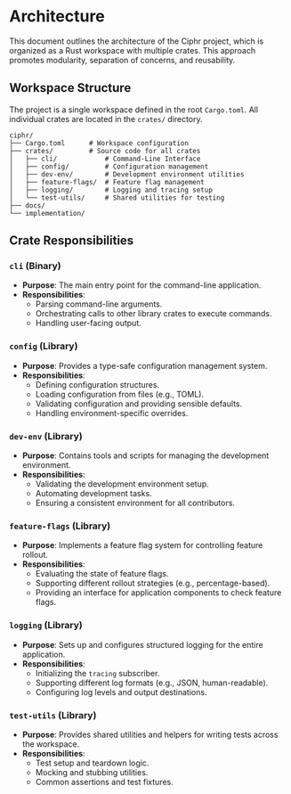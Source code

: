 # Architecture

This document outlines the architecture of the Ciphr project, which is organized as a Rust workspace with multiple crates. This approach promotes modularity, separation of concerns, and reusability.

## Workspace Structure

The project is a single workspace defined in the root `Cargo.toml`. All individual crates are located in the `crates/` directory.

```
ciphr/
├── Cargo.toml      # Workspace configuration
├── crates/         # Source code for all crates
│   ├── cli/            # Command-Line Interface
│   ├── config/         # Configuration management
│   ├── dev-env/        # Development environment utilities
│   ├── feature-flags/  # Feature flag management
│   ├── logging/        # Logging and tracing setup
│   └── test-utils/     # Shared utilities for testing
├── docs/
└── implementation/
```

## Crate Responsibilities

### `cli` (Binary)
- **Purpose**: The main entry point for the command-line application.
- **Responsibilities**:
    - Parsing command-line arguments.
    - Orchestrating calls to other library crates to execute commands.
    - Handling user-facing output.

### `config` (Library)
- **Purpose**: Provides a type-safe configuration management system.
- **Responsibilities**:
    - Defining configuration structures.
    - Loading configuration from files (e.g., TOML).
    - Validating configuration and providing sensible defaults.
    - Handling environment-specific overrides.

### `dev-env` (Library)
- **Purpose**: Contains tools and scripts for managing the development environment.
- **Responsibilities**:
    - Validating the development environment setup.
    - Automating development tasks.
    - Ensuring a consistent environment for all contributors.

### `feature-flags` (Library)
- **Purpose**: Implements a feature flag system for controlling feature rollout.
- **Responsibilities**:
    - Evaluating the state of feature flags.
    - Supporting different rollout strategies (e.g., percentage-based).
    - Providing an interface for application components to check feature flags.

### `logging` (Library)
- **Purpose**: Sets up and configures structured logging for the entire application.
- **Responsibilities**:
    - Initializing the `tracing` subscriber.
    - Supporting different log formats (e.g., JSON, human-readable).
    - Configuring log levels and output destinations.

### `test-utils` (Library)
- **Purpose**: Provides shared utilities and helpers for writing tests across the workspace.
- **Responsibilities**:
    - Test setup and teardown logic.
    - Mocking and stubbing utilities.
    - Common assertions and test fixtures. 